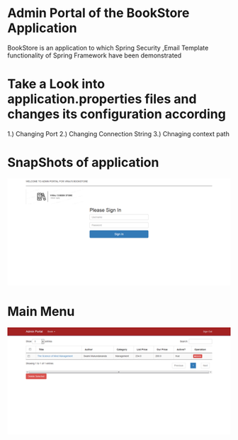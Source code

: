 # Admin Portal of the BookStore Application 
BookStore is an application to which Spring Security ,Email Template functionality of Spring Framework have been demonstrated

# Take a Look into application.properties files and changes its configuration according
1.) Changing Port
2.) Changing Connection String
3.) Chnaging context path

# SnapShots of application
![](Samples/Screenshot_2020-12-03%20Viraj's%20BookStore.png)

# Main Menu
![](Samples/Screenshot_2020-12-03%20Viraj's%20BookStore(2).png)
